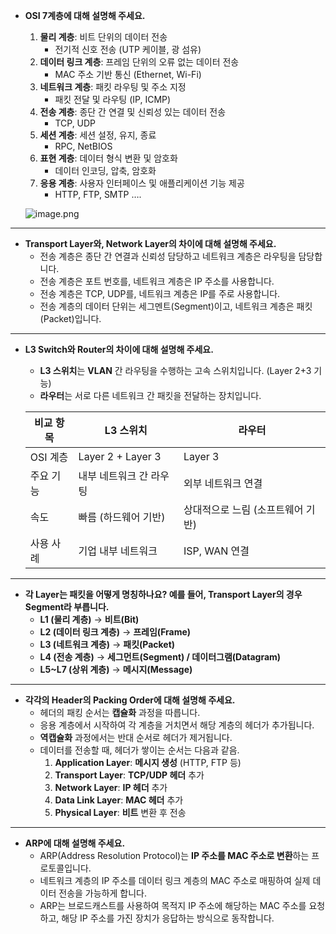 - **OSI 7계층에 대해 설명해 주세요.**
    1. **물리 계층**: 비트 단위의 데이터 전송
        - 전기적 신호 전송 (UTP 케이블, 광 섬유)
    2. **데이터 링크 계층**: 프레임 단위의 오류 없는 데이터 전송
        - MAC 주소 기반 통신 (Ethernet, Wi-Fi)
    3. **네트워크 계층**: 패킷 라우팅 및 주소 지정
        - 패킷 전달 및 라우팅 (IP, ICMP)
    4. **전송 계층**: 종단 간 연결 및 신뢰성 있는 데이터 전송
        - TCP, UDP
    5. **세션 계층**: 세션 설정, 유지, 종료
        - RPC, NetBIOS
    6. **표현 계층**: 데이터 형식 변환 및 암호화
        - 데이터 인코딩, 압축, 암호화
    7. **응용 계층**: 사용자 인터페이스 및 애플리케이션 기능 제공
        - HTTP, FTP, SMTP ….

  ![image.png](https://img1.daumcdn.net/thumb/R720x0.q80/?scode=mtistory2&fname=https%3A%2F%2Ft1.daumcdn.net%2Fcfile%2Ftistory%2F995EFF355B74179035)

----
- **Transport Layer와, Network Layer의 차이에 대해 설명해 주세요.**
    - 전송 계층은 종단 간 연결과 신뢰성 담당하고 네트워크 계층은 라우팅을 담당합니다.
    - 전송 계층은 포트 번호를, 네트워크 계층은 IP 주소를 사용합니다.
    - 전송 계층은 TCP, UDP를, 네트워크 계층은 IP를 주로 사용합니다.
    - 전송 계층의 데이터 단위는 세그멘트(Segment)이고, 네트워크 계층은 패킷(Packet)입니다.
----

- **L3 Switch와 Router의 차이에 대해 설명해 주세요.**
    - **L3 스위치**는 **VLAN** 간 라우팅을 수행하는 고속 스위치입니다. (Layer 2+3 기능)
    - **라우터**는 서로 다른 네트워크 간 패킷을 전달하는 장치입니다.

  | 비교 항목 | L3 스위치 | 라우터 |
    | --- | --- | --- |
  | OSI 계층 | Layer 2 + Layer 3 | Layer 3 |
  | 주요 기능 | 내부 네트워크 간 라우팅 | 외부 네트워크 연결 |
  | 속도 | 빠름 (하드웨어 기반) | 상대적으로 느림 (소프트웨어 기반) |
  | 사용 사례 | 기업 내부 네트워크 | ISP, WAN 연결 |

----

- **각 Layer는 패킷을 어떻게 명칭하나요? 예를 들어, Transport Layer의 경우 Segment라 부릅니다.**
    - **L1 (물리 계층)** → **비트(Bit)**
    - **L2 (데이터 링크 계층)** → **프레임(Frame)**
    - **L3 (네트워크 계층)** → **패킷(Packet)**
    - **L4 (전송 계층)** → **세그먼트(Segment) / 데이터그램(Datagram)**
    - **L5~L7 (상위 계층)** → **메시지(Message)**
----

- **각각의 Header의 Packing Order에 대해 설명해 주세요.**
    - 헤더의 패킹 순서는 **캡슐화** 과정을 따릅니다.
    - 응용 계층에서 시작하여 각 계층을 거치면서 해당 계층의 헤더가 추가됩니다.
    - **역캡슐화** 과정에서는 반대 순서로 헤더가 제거됩니다.
    - 데이터를 전송할 때, 헤더가 쌓이는 순서는 다음과 같음.
        1. **Application Layer**: **메시지 생성** (HTTP, FTP 등)
        2. **Transport Layer**: **TCP/UDP 헤더** 추가
        3. **Network Layer**: **IP 헤더** 추가
        4. **Data Link Layer**: **MAC 헤더** 추가
        5. **Physical Layer**: **비트** 변환 후 전송
----

- **ARP에 대해 설명해 주세요.**
    - ARP(Address Resolution Protocol)는 **IP 주소를 MAC 주소로 변환**하는 프로토콜입니다.
    - 네트워크 계층의 IP 주소를 데이터 링크 계층의 MAC 주소로 매핑하여 실제 데이터 전송을 가능하게 합니다.
    - ARP는 브로드캐스트를 사용하여 목적지 IP 주소에 해당하는 MAC 주소를 요청하고, 해당 IP 주소를 가진 장치가 응답하는 방식으로 동작합니다.
